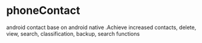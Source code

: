 # phoneContact
android contact base on android native .Achieve increased contacts, delete, view, search, classification, backup, search functions
